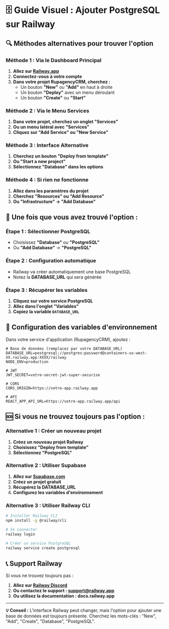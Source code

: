 # 🗄️ Guide Visuel : Ajouter PostgreSQL sur Railway

## 🔍 **Méthodes alternatives pour trouver l'option**

### **Méthode 1 : Via le Dashboard Principal**

1. **Allez sur [Railway.app](https://railway.app)**
2. **Connectez-vous à votre compte**
3. **Dans votre projet RupagencyCRM, cherchez :**
   - Un bouton **"New"** ou **"Add"** en haut à droite
   - Un bouton **"Deploy"** avec un menu déroulant
   - Un bouton **"Create"** ou **"Start"**

### **Méthode 2 : Via le Menu Services**

1. **Dans votre projet, cherchez un onglet "Services"**
2. **Ou un menu latéral avec "Services"**
3. **Cliquez sur "Add Service" ou "New Service"**

### **Méthode 3 : Interface Alternative**

1. **Cherchez un bouton "Deploy from template"**
2. **Ou "Start a new project"**
3. **Sélectionnez "Database" dans les options**

### **Méthode 4 : Si rien ne fonctionne**

1. **Allez dans les paramètres du projet**
2. **Cherchez "Resources" ou "Add Resource"**
3. **Ou "Infrastructure" → "Add Database"**

## 🎯 **Une fois que vous avez trouvé l'option :**

### **Étape 1 : Sélectionner PostgreSQL**
- Choisissez **"Database"** ou **"PostgreSQL"**
- Ou **"Add Database"** → **"PostgreSQL"**

### **Étape 2 : Configuration automatique**
- Railway va créer automatiquement une base PostgreSQL
- Notez la **DATABASE_URL** qui sera générée

### **Étape 3 : Récupérer les variables**
1. **Cliquez sur votre service PostgreSQL**
2. **Allez dans l'onglet "Variables"**
3. **Copiez la variable `DATABASE_URL`**

## 🔧 **Configuration des variables d'environnement**

Dans votre service d'application (RupagencyCRM), ajoutez :

```env
# Base de données (remplacez par votre DATABASE_URL)
DATABASE_URL=postgresql://postgres:password@containers-us-west-XX.railway.app:XXXX/railway
NODE_ENV=production

# JWT
JWT_SECRET=votre-secret-jwt-super-securise

# CORS
CORS_ORIGIN=https://votre-app.railway.app

# API
REACT_APP_API_URL=https://votre-app.railway.app/api
```

## 🆘 **Si vous ne trouvez toujours pas l'option :**

### **Alternative 1 : Créer un nouveau projet**
1. **Créez un nouveau projet Railway**
2. **Choisissez "Deploy from template"**
3. **Sélectionnez "PostgreSQL"**

### **Alternative 2 : Utiliser Supabase**
1. **Allez sur [Supabase.com](https://supabase.com)**
2. **Créez un projet gratuit**
3. **Récupérez la DATABASE_URL**
4. **Configurez les variables d'environnement**

### **Alternative 3 : Utiliser Railway CLI**
```bash
# Installer Railway CLI
npm install -g @railway/cli

# Se connecter
railway login

# Créer un service PostgreSQL
railway service create postgresql
```

## 📞 **Support Railway**

Si vous ne trouvez toujours pas :
1. **Allez sur [Railway Discord](https://discord.gg/railway)**
2. **Ou contactez le support : support@railway.app**
3. **Ou utilisez la documentation : docs.railway.app**

---

**💡 Conseil :** L'interface Railway peut changer, mais l'option pour ajouter une base de données est toujours présente. Cherchez les mots-clés : "New", "Add", "Create", "Database", "PostgreSQL". 